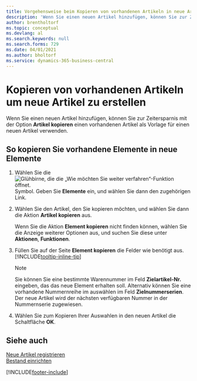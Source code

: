```yaml
---
title: Vorgehensweise beim Kopieren von vorhandenen Artikeln in neue Artikel
description: 'Wenn Sie einen neuen Artikel hinzufügen, können Sie zur Zeitersparnis mit der Option Artikel kopieren einen vorhandenen Artikel als Vorlage für einen neuen Artikel verwenden.'
author: brentholtorf
ms.topic: conceptual
ms.devlang: al
ms.search.keywords: null
ms.search.forms: 729
ms.date: 04/01/2021
ms.author: bholtorf
ms.service: dynamics-365-business-central
---
```

# Kopieren von vorhandenen Artikeln um neue Artikel zu erstellen

Wenn Sie einen neuen Artikel hinzufügen, können Sie zur Zeitersparnis mit der Option **Artikel kopieren** einen vorhandenen Artikel als Vorlage für einen neuen Artikel verwenden.  

## So kopieren Sie vorhandene Elemente in neue Elemente

1. Wählen Sie die ![Glühbirne, die die „Wie möchten Sie weiter verfahren“-Funktion öffnet.](media/ui-search/search_small.png "Was möchten Sie tun?") Symbol. Geben Sie **Elemente** ein, und wählen Sie dann den zugehörigen Link.  
2. Wählen Sie den Artikel, den Sie kopieren möchten, und wählen Sie dann die Aktion **Artikel kopieren** aus.  

    Wenn Sie die Aktion **Element kopieren** nicht finden können, wählen Sie die Anzeige weiterer Optionen aus, und suchen Sie diese unter **Aktionen**, **Funktionen**.  

3. Füllen Sie auf der Seite **Element kopieren** die Felder wie benötigt aus. [!INCLUDE[tooltip-inline-tip](includes/tooltip-inline-tip_md.md)]

    > [!NOTE]  
    > Sie können Sie eine bestimmte Warennummer im Feld **Zielartikel-Nr.** eingeben, das das neue Element erhalten soll. Alternativ können Sie eine vorhandene Nummernreihe im auswählen im Feld **Zielnummerserien**. Der neue Artikel wird der nächsten verfügbaren Nummer in der Nummernserie zugewiesen.  

4. Wählen Sie zum Kopieren Ihrer Auswahlen in den neuen Artikel die Schaltfläche **OK**.  

## Siehe auch

[Neue Artikel registrieren](inventory-how-register-new-items.md)  
[Bestand einrichten](inventory-setup-inventory.md)  


[!INCLUDE[footer-include](includes/footer-banner.md)]